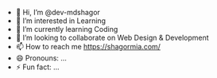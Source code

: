 - 👋 Hi, I’m @dev-mdshagor
- 👀 I’m interested in Learning 
- 🌱 I’m currently learning Coding
- 💞️ I’m looking to collaborate on Web Design & Development
- 📫 How to reach me https://shagormia.com/
- 😄 Pronouns: ...
- ⚡ Fun fact: ...

<!---
dev-mdshagor/dev-mdshagor is a ✨ special ✨ repository because its `README.md` (this file) appears on your GitHub profile.
You can click the Preview link to take a look at your changes.
--->
